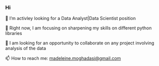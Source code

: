 ### Hi 

 🔭 I’m activley looking for a Data Analyst|Data Scientist position
 
 🌱 Right now, I am focusing on sharpening my skills on different python libraries
 
 👯 I am looking for an opportunity to collaborate on any project involving analysis of the data
 
 📫 How to reach me: madeleine.moghadasi@gmail.com
 

 

